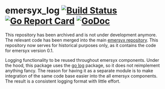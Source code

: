 # emersyx_log [![Build Status][build-img]][build-url] [![Go Report Card][gorep-img]][gorep-url] [![GoDoc][godoc-img]][godoc-url]

This repository has been archived and is not under development anymore. The relevant code has been merged into the main
[emersyx repository][emersyx-repo]. This repository now serves for historical purposes only, as it contains the code for
emersyx version 0.1.

Logging functionality to be reused throughout emersyx components. Under the hood, this package uses the [go log][1]
package, so it does not reimplement anything fancy. The reason for having it as a separate module is to make integration
of the same code base easier into the all emersyx components. The result is a consistent logging format with little
effort.

[build-img]: https://travis-ci.org/emersyx/emersyx_log.svg?branch=master
[build-url]: https://travis-ci.org/emersyx/emersyx_log
[gorep-img]: https://goreportcard.com/badge/github.com/emersyx/emersyx_log
[gorep-url]: https://goreportcard.com/report/github.com/emersyx/emersyx_log
[godoc-img]: https://godoc.org/emersyx.net/emersyx_log?status.svg
[godoc-url]: https://godoc.org/emersyx.net/emersyx_log
[emersyx-repo]: https://github.com/emersyx/emersyx
[1]: https://golang.org/pkg/log/
